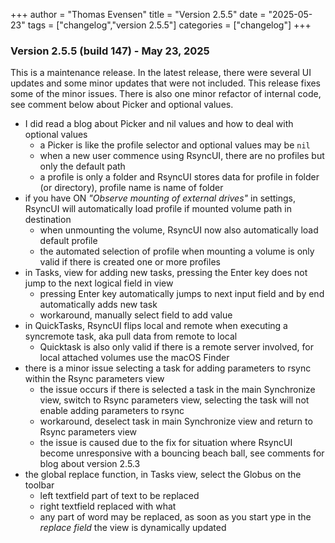 +++
author = "Thomas Evensen"
title = "Version 2.5.5"
date = "2025-05-23"
tags = ["changelog","version 2.5.5"]
categories = ["changelog"]
+++

### Version 2.5.5 (build 147) - May 23, 2025

This is  a maintenance release. In the latest release, there were several UI updates and some minor updates that were not included. This release fixes some of the minor issues. There is also one minor refactor of internal code, see comment below about Picker and optional values.

- I did read a blog about Picker and nil values and how to deal with optional values
    - a Picker is like the profile selector and optional values may be `nil`
    - when a new user commence using RsyncUI, there are no profiles but only the default path
    - a profile is only a folder and RsyncUI stores data for profile in folder (or directory), profile name is name of folder
- if you have ON *"Observe mounting of external drives"* in settings, RsyncUI will automatically load profile if mounted volume path in destination
    - when unmounting the volume, RsyncUI now also automatically load default profile
    - the automated selection of profile when mounting a volume is only valid if there is created one or more profiles
- in Tasks, view for adding new tasks, pressing the Enter key does not jump to the next logical field in view
    - pressing Enter key automatically jumps to next input field and by end automatically adds new task
    - workaround, manually select field to add value
- in QuickTasks, RsyncUI flips local and remote when executing a syncremote task, aka pull data from remote to local
    - Quicktask is also only valid if there is a remote server involved, for local attached volumes use the macOS Finder
- there is a minor issue selecting a task for adding parameters to rsync within the Rsync parameters view
    - the issue occurs if there is selected a task in the main Synchronize view, switch to Rsync parameters view, selecting the task will not enable adding parameters to rsync
    - workaround, deselect task in main Synchronize view and return to Rsync parameters view
    - the issue is caused due to the fix for situation where RsyncUI become unresponsive with a bouncing beach ball, see comments for blog about version 2.5.3
- the global replace function, in Tasks view, select the Globus on the toolbar
    - left textfield part of text to be replaced
    - right textfield replaced with what
    - any part of word may be replaced, as soon as you start ype in the *replace field* the view is dynamically updated
